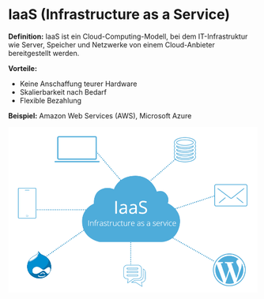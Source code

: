 # IaaS (Infrastructure as a Service)

**Definition:** IaaS ist ein Cloud-Computing-Modell, bei dem IT-Infrastruktur wie Server, Speicher und Netzwerke von einem Cloud-Anbieter bereitgestellt werden.

**Vorteile:**
- Keine Anschaffung teurer Hardware
- Skalierbarkeit nach Bedarf
- Flexible Bezahlung

**Beispiel:** Amazon Web Services (AWS), Microsoft Azure

![IaaS Beispiel](./Pictures/2.-IaaS-services.png)  <!-- Dies ist ein Beispiel für ein Bild -->
